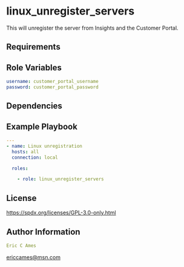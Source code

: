 linux_unregister_servers
=========

This will unregister the server from Insights and the Customer Portal.

Requirements
------------

Role Variables
--------------
```yaml
username: customer_portal_username
password: customer_portal_password
```
Dependencies
------------

Example Playbook
----------------
```yaml
---
- name: Linux unregistration
  hosts: all
  connection: local

  roles:

    - role: linux_unregister_servers
```
License
-------

https://spdx.org/licenses/GPL-3.0-only.html

Author Information
------------------
```yaml
Eric C Ames
```
ericcames@msn.com
